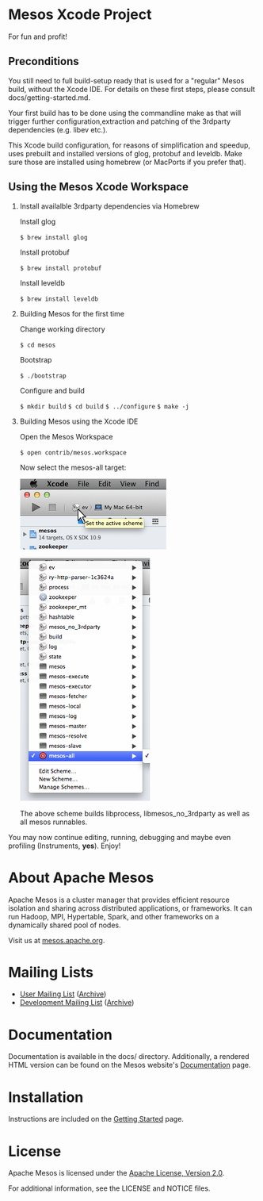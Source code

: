 # Mesos Xcode Project

For fun and profit!

## Preconditions

You still need to full build-setup ready that is used for a "regular" Mesos build, without the Xcode IDE. For details on these first steps, please consult docs/getting-started.md.

Your first build has to be done using the commandline make as that will trigger further configuration,extraction and patching of the 3rdparty dependencies (e.g. libev etc.).

This Xcode build configuration, for reasons of simplification and speedup, uses prebuilt and installed versions of glog, protobuf and leveldb. Make sure those are installed using homebrew (or MacPorts if you prefer that).


## Using the Mesos Xcode Workspace

1. Install availalble 3rdparty dependencies via Homebrew

	Install glog

	`$ brew install glog`

	Install protobuf

	`$ brew install protobuf`

	Install leveldb

	`$ brew install leveldb`

2. Building Mesos for the first time

	Change working directory

	`$ cd mesos`

	Bootstrap

	`$ ./bootstrap`

	Configure and build

	`$ mkdir build`
	`$ cd build`
	`$ ../configure`
	`$ make -j`

3. Building Mesos using the Xcode IDE

	Open the Mesos Workspace

	`$ open contrib/mesos.workspace`

	Now select the mesos-all target:

	![Select Scheme](https://github.com/lobotomat/mesos/blob/master/docs/images/xcode-select-scheme.png?raw=true)

	![All Scheme](https://github.com/lobotomat/mesos/blob/master/docs/images/xcode-all-scheme.png?raw=true)

	The above scheme builds libprocess, libmesos_no_3rdparty as well as all mesos runnables.


You may now continue editing, running, debugging and maybe even profiling (Instruments, **yes**). Enjoy!


# About Apache Mesos

Apache Mesos is a cluster manager that provides efficient resource isolation 
and sharing across distributed applications, or frameworks. It can run Hadoop, 
MPI, Hypertable, Spark, and other frameworks on a dynamically shared pool of 
nodes.

Visit us at [mesos.apache.org](http://mesos.apache.org).

# Mailing Lists

 * [User Mailing List](mailto:user-subscribe@mesos.apache.org) ([Archive](https://mail-archives.apache.org/mod_mbox/mesos-user/))
 * [Development Mailing List](mailto:dev-subscribe@mesos.apache.org) ([Archive](https://mail-archives.apache.org/mod_mbox/mesos-dev/))

# Documentation

Documentation is available in the docs/ directory. Additionally, a rendered HTML 
version can be found on the Mesos website's [Documentation](http://mesos.apache.org/documentation/) page.

# Installation

Instructions are included on the [Getting Started](http://mesos.apache.org/gettingstarted/) page.

# License

Apache Mesos is licensed under the [Apache License, Version 2.0](http://www.apache.org/licenses/LICENSE-2.0).

For additional information, see the LICENSE and NOTICE files.